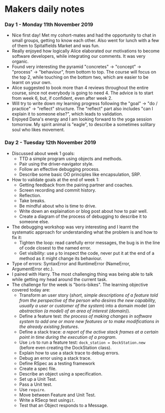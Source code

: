 # Makers daily notes

### Day 1 - Monday 11th November 2019

- Nice first day! Met my cohort-mates and had the opportunity to chat in small groups, getting to know each other. Also went for lunch with a few of them to Spitalfields Market and was fun.
- Really enjoyed how logically Alice elaborated our motivations to become software developers, while integrating our comments. It was very organic.
- Found very interesting the pyramid "concretes" -> "concept" -> "process" -> "behaviour", from bottom to top. The course will focus on the top 2, while touching on the bottom two, which are easier to be learnt on your own.
- Alice suggested to book more than 4 reviews throughout the entire course, since not everybody is going to need 4. The advice is to start from week 6, but, if confident, even after week 2.
- Will try to write down my learning progress following the "goal" -> "do / practice" -> "reflect" structure. The "reflect" part also includes "can I explain it to someone else?", which leads to validation.
- Enjoyed Dana's energy and I am looking forward to the yoga session tomorrow. My spirit animal is "eagle", to describe a sometimes solitary soul who likes movement.

### Day 2 - Tuesday 12th November 2019

- Discussed about week 1 goals:
  - TTD a simple program using objects and methods.
  - Pair using the driver-navigator style.
  - Follow an effective debugging process.
  - Describe some basic OO principles like encapsulation, SRP.
- How to validate goals at the end of week 1:
  - Getting feedback from the pairing partner and coaches.
  - Screen recording and commit history.
  - Reflection.
  - Take breaks.
  - Be mindful about who is time to drive.
  - Write down an explaination or blog post about how to pair well.
  - Create a diagram of the process of debugging to describe it to someone else.
- The debugging workshop was very interesting and I learnt the systematic approach for understanding what the problem is and how to fix it:
  - Tighten the loop: read carefully error messages, the bug is in the line of code closest to the named error. 
  - Get visibility: use `p` to inspect the code, never put it at the end of a method as it might change its behaviour.
- Type of errors: SyntaxError and RuntimeError (NameError, ArgumentError etc.).
- I paired with Harry. The most challenging thing was being able to talk while getting my head around the current task.
- The challenge for the week is "boris-bikes". The learning objective covered today are:
  - Transform an user story (*short, simple descriptions of a feature told from the perspective of the person who desires the new capability, usually a user or customer of the system*) into a domain model (*an abstraction (a model) of an area of interest (domain)*).
  - Define a feature test: *the process of making changes in software system to add one or more new features or to make modifications in the already existing features*.
  - Define a stack trace: *a report of the active stack frames at a certain point in time during the execution of a program*.
  - Use `irb` to run a feature test: `dock_station = DockStation.new` (before even creating the DockStation class).
  - Explain how to use a stack trace to debug errors.
  - Debug an error using a stack trace.
  - Define RSpec as a testing framework
  - Create a spec file.
  - Describe an object using a specification.
  - Set up a Unit Test.
  - Pass a Unit test.
  - Use `require`.
  - Move between Feature and Unit Test.
  - Write a RSecp test using`it`.
  - Test that an Object responds to a Message.